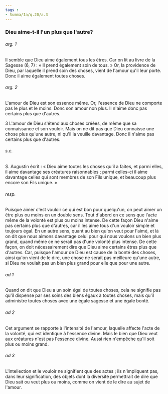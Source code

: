 ```yaml
---
tags : 
- Summa/Ia/q.20/a.3
---
```


### Dieu aime-t-il l'un plus que l'autre?

###### arg. 1
Il semble que Dieu aime également tous les êtres. Car on lit au livre de la Sagesse (6, 7) : « Il prend également soin de tous. » Or, la providence de Dieu, par laquelle il prend soin des choses, vient de l'amour qu'il leur porte. Donc il aime également toutes choses. 

###### arg. 2
L'amour de Dieu est son essence même. Or, l'essence de Dieu ne comporte pas le plus et le moins. Donc son amour non plus. Il n'aime donc pas certains plus que d'autres. 

3 L'amour de Dieu s'étend aux choses créées, de même que sa connaissance et son vouloir. Mais on ne dit pas que Dieu connaisse une chose plus qu'une autre, ni qu'il la veuille davantage. Donc il n'aime pas certains plus que d'autres. 

###### s.c.
S. Augustin écrit : « Dieu aime toutes les choses qu'il a faites, et parmi elles, il aime davantage ses créatures raisonnables ; parmi celles-ci il aime davantage celles qui sont membres de son Fils unique, et beaucoup plus encore son Fils unique. » 

###### resp.
Puisque aimer c'est vouloir ce qui est bon pour quelqu'un, on peut aimer un être plus ou moins en un double sens. Tout d'abord en ce sens que l'acte même de la volonté est plus ou moins intense. De cette façon Dieu n'aime pas certains plus que d'autres, car il les aime tous d'un vouloir simple et toujours égal. En un autre sens, quant au bien qu'on veut pour l'aimé, et là on dit que nous aimons davantage celui pour qui nous voulons un bien plus grand, quand même ce ne serait pas d'une volonté plus intense. De cette façon, on doit nécessairement dire que Dieu aime certains êtres plus que d'autres. Car, puisque l'amour de Dieu est cause de la bonté des choses, ainsi qu'on vient de le dire, une chose ne serait pas meilleure qu'une autre, si Dieu ne voulait pas un bien plus grand pour elle que pour une autre. 

###### ad 1
Quand on dit que Dieu a un soin égal de toutes choses, cela ne signifie pas qu'il dispense par ses soins des biens égaux à toutes choses, mais qu'il administre toutes choses avec une égale sagesse et une égale bonté. 

###### ad 2
Cet argument se rapporte à l'intensité de l'amour, laquelle affecte l'acte de la volonté, qui est identique à l'essence divine. Mais le bien que Dieu veut aux créatures n'est pas l'essence divine. Aussi rien n'empêche qu'il soit plus ou moins grand. 

###### ad 3
L'intellection et le vouloir ne signifient que des actes ; ils n'impliquent pas, dans leur signification, des objets dont la diversité permettrait de dire que Dieu sait ou veut plus ou moins, comme on vient de le dire au sujet de l'amour. 



